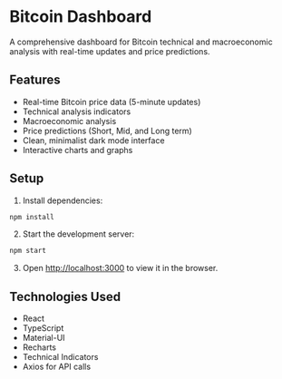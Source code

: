 # Bitcoin Dashboard

A comprehensive dashboard for Bitcoin technical and macroeconomic analysis with real-time updates and price predictions.

## Features

- Real-time Bitcoin price data (5-minute updates)
- Technical analysis indicators
- Macroeconomic analysis
- Price predictions (Short, Mid, and Long term)
- Clean, minimalist dark mode interface
- Interactive charts and graphs

## Setup

1. Install dependencies:
```bash
npm install
```

2. Start the development server:
```bash
npm start
```

3. Open [http://localhost:3000](http://localhost:3000) to view it in the browser.

## Technologies Used

- React
- TypeScript
- Material-UI
- Recharts
- Technical Indicators
- Axios for API calls 